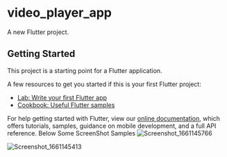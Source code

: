 # video_player_app

A new Flutter project.

## Getting Started

This project is a starting point for a Flutter application.

A few resources to get you started if this is your first Flutter project:

- [Lab: Write your first Flutter app](https://flutter.dev/docs/get-started/codelab)
- [Cookbook: Useful Flutter samples](https://flutter.dev/docs/cookbook)

For help getting started with Flutter, view our
[online documentation](https://flutter.dev/docs), which offers tutorials,
samples, guidance on mobile development, and a full API reference.
Below Some ScreenShot Samples
![Screenshot_1661145766](https://user-images.githubusercontent.com/100014110/186793916-07024d29-b16a-44b6-8c8f-e787b78ddf42.png)

![Screenshot_1661145413](https://user-images.githubusercontent.com/100014110/186793967-d3eb1c83-a1c5-4b89-8989-39c3e8498364.png)
